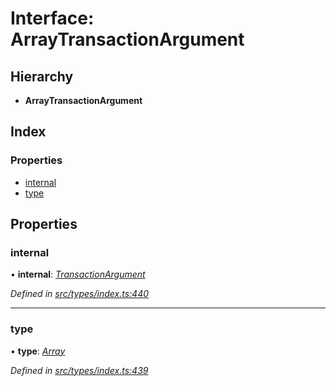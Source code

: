 # Interface: ArrayTransactionArgument

## Hierarchy

* **ArrayTransactionArgument**

## Index

### Properties

* [internal](arraytransactionargument.md#internal)
* [type](arraytransactionargument.md#type)

## Properties

###  internal

• **internal**: *[TransactionArgument](../globals.md#transactionargument)*

*Defined in [src/types/index.ts:440](https://github.com/PolymathNetwork/polymesh-sdk/blob/9ab6f40/src/types/index.ts#L440)*

___

###  type

• **type**: *[Array](../enums/transactionargumenttype.md#array)*

*Defined in [src/types/index.ts:439](https://github.com/PolymathNetwork/polymesh-sdk/blob/9ab6f40/src/types/index.ts#L439)*
